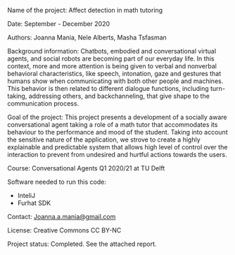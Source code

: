 Name of the project:
Affect detection in math tutoring 

Date:
September - December 2020

Authors: 
Joanna Mania, Nele Alberts, Masha Tsfasman

Background information:
Chatbots, embodied and conversational virtual agents, and social robots are becoming part of our everyday life. In this context, more and more attention is being given to verbal and nonverbal behavioral characteristics, like speech, intonation, gaze and gestures that humans show when communicating with both other people and machines. This behavior is then related to different dialogue functions, including turn-taking, addressing others, and backchanneling, that give shape to the communication process.


Goal of the project: 
This project presents a development of a socially aware conversational agent taking a role of a math tutor that accommodates its behaviour to the performance and mood of the student. Taking into account the sensitive nature of the application, we strove to create a highly explainable and predictable system that allows high level of control over the interaction to prevent from undesired and hurtful actions towards the users.

Course: 
Conversational Agents Q1 2020/21 at TU Delft

Software needed to run this code:
- InteliJ
- Furhat SDK


Contact: 
Joanna.a.mania@gmail.com


License: 
Creative Commons CC BY-NC

Project status:
Completed. See the attached report. 
